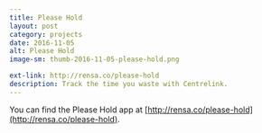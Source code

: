 ```yaml
---
title: Please Hold
layout: post
category: projects
date: 2016-11-05
alt: Please Hold
image-sm: thumb-2016-11-05-please-hold.png

ext-link: http://rensa.co/please-hold
description: Track the time you waste with Centrelink.
---
```

You can find the Please Hold app at [http://rensa.co/please-hold](http://rensa.co/please-hold).